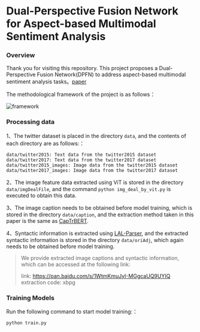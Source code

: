 # Dual-Perspective Fusion Network for Aspect-based Multimodal Sentiment Analysis

### Overview

Thank you for visiting this repository. This project proposes a Dual-Perspective Fusion Network(DPFN) to address aspect-based multimodal sentiment analysis tasks。[paper](https://ieeexplore.ieee.org/document/10269001)

The methodological framework of the project is as follows：

![framework](https://img-rep01.oss-cn-beijing.aliyuncs.com/img/framework.png)

### Processing data

1、The twitter dataset is placed in the directory `data`, and the contents of each directory are as follows:：

```
data/twitter2015: Text data from the twitter2015 dataset
data/twitter2017: Text data from the twitter2017 dataset
data/twitter2015_images: Image data from the twitter2015 dataset
data/twitter2017_images: Image data from the twitter2017 dataset
```

2、The image feature data extracted using ViT is stored in the directory `data/imgDealFile`, and the command `python img_deal_by_vit.py` is executed to obtain this data.

3、The image caption needs to be obtained before model training, which is stored in the directory `data/caption`, and the extraction method taken in this paper is the same as [CapTrBERT](https://dl.acm.org/doi/10.1145/3474085.3475692).

4、Syntactic information is extracted using [LAL-Parser](https://github.com/KhalilMrini/LAL-Parser), and the extracted syntactic information is stored in the directory `data/oriAdj`, which again needs to be obtained before model training.

>We provide extracted image captions and syntactic information, which can be accessed at the following link:
>
>link: https://pan.baidu.com/s/1WtmKmuJyI-MGgcaUQ9UYIQ 
>extraction code: xbpg 

### Training Models

Run the following command to start model training:：

```
python train.py
```

